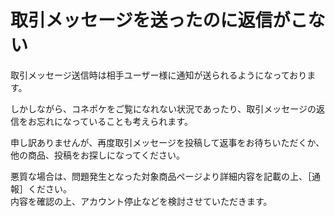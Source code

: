 # 取引メッセージを送ったのに返信がこない

取引メッセージ送信時は相手ユーザー様に通知が送られるようになっております。

しかしながら、コネポケをご覧になれない状況であったり、取引メッセージの返信をお忘れになっていることも考えられます。

申し訳ありませんが、再度取引メッセージを投稿して返事をお待ちいただくか、他の商品、投稿をお探しになってください。

悪質な場合は、問題発生となった対象商品ページより詳細内容を記載の上、［通報］ください。  
内容を確認の上、アカウント停止などを検討させていただきます。